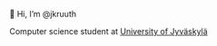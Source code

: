 👋 Hi, I’m @jkruuth

Computer science student at <a href="https://www.jyu.fi/fi">University of Jyväskylä</a>

<!---
jkruuth/jkruuth is a ✨ special ✨ repository because its `README.md` (this file) appears on your GitHub profile.
You can click the Preview link to take a look at your changes.
--->
